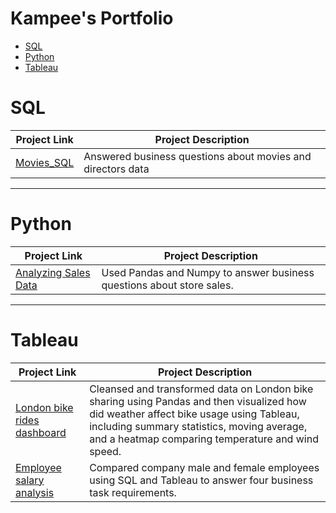 # Kampee's Portfolio


- [SQL](#sql)
- [Python](#python)
- [Tableau](#tableau)

# SQL

| Project Link | Project Description | 
|---|---|
| [Movies_SQL](https://github.com/stlionnn/Movies_SQL)| Answered business questions about movies and directors data
***
# Python

| Project Link | Project Description | 
|---|---|
| [Analyzing Sales Data](https://datalore.jetbrains.com/notebook/7Uyhqpw7GPlvhVo2hkrDZF/iHfLnzPVg6y4i7SdcYEa3N)| Used Pandas and Numpy to answer business questions about store sales.
***
# Tableau

| Project Link | Project Description | 
|---|---|
| [London bike rides dashboard](https://github.com/stlionnn/London_bike_rides_visualization)| Cleansed and transformed data on London bike sharing using Pandas and then visualized how did weather affect bike usage using Tableau, including summary statistics, moving average, and a heatmap comparing temperature and wind speed.
| [Employee salary analysis](https://github.com/stlionnn/Employee_analysis)| Compared company male and female employees using SQL and Tableau to answer four business task requirements.
